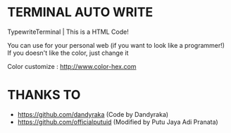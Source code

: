 # TERMINAL AUTO WRITE

TypewriteTerminal | This is a HTML Code!

You can use for your personal web (if you want to look like a programmer!)
If you doesn't like the color, just change it

Color customize : http://www.color-hex.com

# THANKS TO
* https://github.com/dandyraka (Code by Dandyraka)
* https://github.com/officialputuid (Modified by Putu Jaya Adi Pranata)
